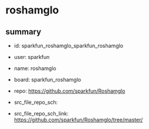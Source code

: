 # roshamglo
 
## summary 
* id: sparkfun_roshamglo_sparkfun_roshamglo
* user: sparkfun
* name: roshamglo
* board: sparkfun_roshamglo
* repo: https://github.com/sparkfun/Roshamglo



* src_file_repo_sch: 
* src_file_repo_sch_link: https://github.com/sparkfun/Roshamglo/tree/master/






